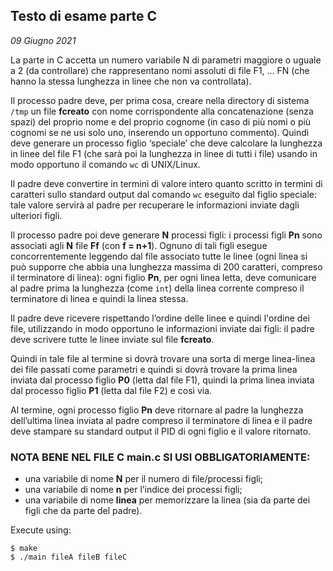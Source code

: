 ## Testo di esame parte C
*09 Giugno 2021*

La parte in C accetta un numero variabile N di parametri maggiore o uguale a 2 (da controllare) che rappresentano nomi assoluti di file F1, ... FN (che hanno la stessa lunghezza in linee che non va controllata).

Il processo padre deve, per prima cosa, creare nella directory di sistema `/tmp` un file **fcreato** con nome corrispondente alla concatenazione (senza spazi) del proprio nome e del proprio cognome (in caso di più nomi o più cognomi se ne usi solo uno, inserendo un opportuno commento).
Quindi deve generare un processo figlio ‘speciale’ che deve calcolare la lunghezza in linee del file F1 (che sarà poi la lunghezza in linee di tutti i file) usando in modo opportuno il comando `wc` di UNIX/Linux.

Il padre deve convertire in termini di valore intero quanto scritto in termini di caratteri sullo standard output dal comando `wc` eseguito dal figlio speciale: tale valore servirà al padre per recuperare le informazioni inviate dagli ulteriori figli.

Il processo padre poi deve generare **N** processi figli: i processi figli **Pn** sono associati agli **N** file **Ff** (con **f = n+1**). Ognuno di tali figli esegue concorrentemente leggendo dal file associato tutte le linee (ogni linea si può supporre che abbia una lunghezza massima di 200 caratteri, compreso il terminatore di linea): ogni figlio **Pn**, per ogni linea letta, deve comunicare al padre prima la lunghezza (come `int`) della linea corrente compreso il terminatore di linea e quindi la linea stessa.

Il padre deve ricevere rispettando l’ordine delle linee e quindi l'ordine dei file, utilizzando in modo opportuno le informazioni inviate dai figli: il padre deve scrivere tutte le linee inviate sul file **fcreato**.

Quindi in tale file al termine si dovrà trovare una sorta di merge linea-linea dei file passati come parametri e quindi si dovrà trovare la prima linea inviata dal processo figlio **P0** (letta dal file F1), quindi la prima linea inviata dal processo figlio **P1** (letta dal file F2) e così via.

Al termine, ogni processo figlio **Pn** deve ritornare al padre la lunghezza dell’ultima linea inviata al padre compreso il terminatore di linea e il padre deve stampare su standard output il PID di ogni figlio e il valore ritornato.

### NOTA BENE NEL FILE C main.c SI USI OBBLIGATORIAMENTE:
- una variabile di nome **N** per il numero di file/processi figli;
- una variabile di nome **n** per l’indice dei processi figli;
- una variabile di nome **linea** per memorizzare la linea (sia da parte dei figli che da parte del padre).

Execute using:
```console
$ make
$ ./main fileA fileB fileC
```